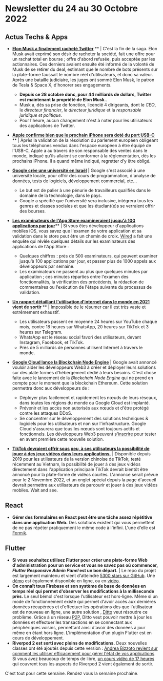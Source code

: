 # Newsletter du 24 au 30 Octobre 2022

## Actus Techs & Apps

- [**Elon Musk a finalement racheté Twitter**](https://kulturegeek.fr/news-268684/elon-musk-devient-proprietaire-twitter-licencie-dirigeants) ** | C'est la fin de la saga. Elon Musk avait exprimé son désir de racheter la société, fait une offre pour un rachat total en bourse ; offre d'abord refusée, puis acceptée par les actionnaires. Ces derniers avaient ensuite été informé de la volonté de Musk de se retirer du deal, estimant que le nombre de bots présents sur la plate-forme faussait le nombre réel d'utilisateurs, et donc sa valeur.
Après une bataille judiciaire, les juges ont sommé Elon Musk, le patron de Tesla & Space X, d'honorer ses engagements.
  - **Depuis ce 28 octobre donc, pour 44 milliards de dollars, Twitter est maintenant la propriété de Elon Musk.**.
  - Musk a, dès sa prise de fonction, licencié 4 dirigeants, dont le *CEO*, le *directeur financier*, *le directeur juridique* et la *responsable juridique et politique*.
  - Pour l'heure, aucun changement n'est à noter pour les utilisateurs des applications de Twitter.

- [**Apple confirme bien que le prochain iPhone sera doté du port USB-C**](https://www.theverge.com/2022/10/26/23423977/iphone-usb-c-eu-law-joswiak-confirms-compliance-lightning) ** | Après la validation de la résolution du parlement européen obligeant tous les téléphones vendus dans l'espace européen à être équipé de l'USB-C, Apple a au travers de son responsable des ventes dans le monde, indiqué qu'ils allaient se conformer à la réglementation, dès les prochains iPhone. Il a quand même indiqué, regretter d'y être obligé.

- [**Google crée une université en Israël**](https://www.reuters.com/technology/google-sets-up-high-tech-school-israeli-university-2022-10-24/) | Google s'est associé à une université locale, pour offrir des cours de programmation, d'analyse de données, tests de logiciels, développement commercial, etc...
  - Le but est de palier à une pénurie de travailleurs qualifiés dans le domaine de la technologie, dans le pays.
  - Google a spécifié que l'université sera inclusive, intégrera tous les genres et classes sociales et que les étudiant(e)s se verraient offrir des bourses.

- [**Les examinateurs de l'App Store examineraient jusqu'à 100 applications par jour**](https://www.wired.com/story/apples-app-store-review-fix-fails-placate-developers/)** | Si vous êtes développeur d'applications mobiles iOS, vous savez que l'examen de votre application et sa validation dans le store peut être un chemin de croix. [Wired](https://wired.com) a fait une enquête qui révèle quelques détails sur les examinateurs des applications de l'App Store :
  - Quelques chiffres : près de 500 examinateurs, qui peuvent examiner jusqu'à 100 applications par jour, et passer plus de 1000 appels aux développeurs par semaine.
  - Les examinateurs ne passent au plus que quelques minutes par application ; ces minutes réparties entre l'examen des fonctionnalités, la vérification des précédents, la rédaction de commentaires ou l'exécution de l'étape suivante du processus de validation.

- [**Un rapport détaillant l'utilisation d'internet dans le monde en 2021 vient de sortir**](https://wearesocial.com/fr/blog/2022/01/digital-2022-une-nouvelle-annee-de-croissance-exceptionnelle/) ** | Impossible de le résumer car il est très vaste et extrêmement exhaustif.
  - Les utilisateurs passent en moyenne 24 heures sur YouTube chaque mois, contre 18 heures sur WhatsApp, 20 heures sur TikTok et 3 heures sur Telegram.
  - WhatsApp est le réseau social favori des utilisateurs, devant Instagram, Facebook, et TikTok.
  - Près de 5 milliards de personnes utilisent Internet à travers le monde.

- [**Google Cloud lance la Blockchain Node Engine**](https://cloud.google.com/blog/products/infrastructure-modernization/introducing-blockchain-node-engine?hl=en) | Google avait annoncé vouloir aider les développeurs Web3 à créer et déployer leurs solutions sur des plate formes d'hébergement dédié à leurs besoins. C'est chose faite avec le lancement de la *Blockchain Node Engine* qui ne prend en compte pour le moment que la blockchain Ethereum. Cette solution permettra donc aux développeurs de :
  - Déployer plus facilement et rapidement les nœuds de leurs réseaux, dans toutes les régions du monde ou Google Cloud est implanté.
  - Prévenir et les accès non autorisés aux nœuds et d'être protégé contre les attaques DDoS.
  - Se concentrer sur le développement des solutions techniques & logiciels pour les utilisateurs et non sur l'infrastructure.
Google  Cloud s'assurera que tous les nœuds sont toujours actifs et fonctionnels.
Les développeurs Web3 peuvent [s'inscrire](https://inthecloud.withgoogle.com/su-web3-blockchain-node-engine/cs-bsm.html?_ga=2.48803808.-752270845.1665296110&_gl=1*skzon7*_ga*NzUyMjcwODQ1LjE2NjUyOTYxMTA.*_ga_WH2QY8WWF5*MTY2NzEzMTU2Ny4zLjEuMTY2NzEzMTc0Ni4wLjAuMA..) pour tester en avant première cette nouvelle solution.

- [**TikTok devraient offrir sous peu, à ses utilisateurs la possibilité de jouer à des jeux vidéos dans leurs applications.**](https://9to5mac.com/2022/10/27/tiktok-gaming-2/) | Disponible depuis 2019 pour les utilisateurs de la version chinoise de TikTok, testé récemment au Vietnam, la possibilité de jouer à des jeux vidéos directement dans l'application principale TikTok devrait bientôt être annoncé pour la plate-forme de vidéos courtes. L'annonce serait prévue pour le 2 Novembre 2022, et un onglet spécial depuis la page d'accueil devrait permettre aux utilisateurs de parcourir et jouer à des jeux vidéos mobiles. Wait and see.

## React

- **Gérer des formulaires en React peut être une tâche assez répétitive dans une application Web.**
Des solutions existent qui vous permettent de ne pas répéter pratiquement le même code à l'infini. L'une d'elle est [Formik](https://dev.to/franklin030601/dynamic-forms-with-formik-and-react-js-3no1).

## Flutter

- **Si vous souhaitez utilisez Flutter pour créer une plate-forme Web d'administration pour un service et vous ne savez pas où commencer, *Flutter Responsive Admin Panel* est un bon départ.** | Le repo du projet est largement maintenu et vient d'atteindre [5300 stars sur GitHub](https://github.com/abuanwar072/Flutter-Responsive-Admin-Panel-or-Dashboard). Une [démo](https://abuanwar072.github.io/Flutter-Responsive-Admin-Panel-or-Dashboard/#/) est également disponible en ligne, ou en [vidéo](https://www.youtube.com/watch?v=_uOgXpEHNbc).
- **On connaît tous Firebase et son système de base de données en temps réel qui permet d'observer les modifications à la milliseconde près.**  Le seul bémol c'est lorsque l'utilisateur est hors-ligne. Même si un mode de fonctionnement existe qui permet d'avoir accès aux dernières données récupérées et d'effectuer les opérations dès que l'utilisateur est de nouveau en ligne, une autre solution , [Ditto](https://www.ditto.live/) veut résoudre ce problème. Grâce à un réseau [P2P](https://fr.wikipedia.org/wiki/Pair-%C3%A0-pair), Ditto veut pouvoir mettre à jour les données et effectuer les transactions en se connectant aux périphériques voisins, permettant ainsi d'avoir des données à jour même en étant hors ligne.
L'implémentation d'un plugin Flutter est en cours de développement.
- **Riverpod 2 est sorti avec pleins de modifications.** Deux nouvelles classes ont été ajoutés depuis cette version : [Andrea Bizzoto revient sur comment les utiliser efficacement pour gérer l'état de vos applications](https://codewithandrea.com/articles/flutter-riverpod-async-notifier/).
Si vous avez beaucoup de temps de libre, [un cours vidéo de 17 heures](https://www.youtube.com/watch?app=desktop&v=vtGCteFYs4M&feature=youtu.be) qui couvrent tous les aspects de Riverpod 2 vient également de sortir.

C'est tout pour cette semaine. Rendez vous la semaine prochaine.
